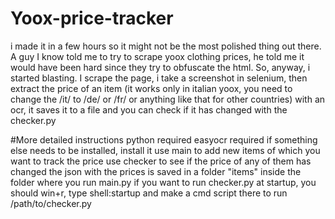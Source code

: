 # Yoox-price-tracker

i made it in a few hours so it might not be the most polished thing out there. A guy I know told me to try to scrape yoox clothing prices, he told me it would have been hard since they try to obfuscate the html. So, anyway, i started blasting. I scrape the page, i take a screenshot in selenium, then extract the price of an item (it works only in italian yoox, you need to change the /it/ to /de/ or /fr/ or anything like that for other countries) with an ocr, it saves it to a file and you can check if it has changed with the checker.py

#More detailed instructions
python required
easyocr required
if something else needs to be installed, install it
use main to add new items of which you want to track the price
use checker to see if the price of any of them has changed
the json with the prices is saved in a folder "items" inside the folder where you run main.py
if you want to run checker.py at startup, you should win+r, type shell:startup and make a cmd script there to run /path/to/checker.py


